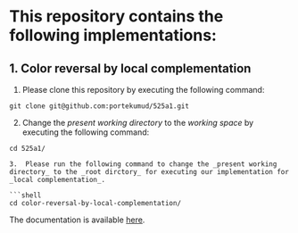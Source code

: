 # This repository contains the following implementations:

##  1. Color reversal by local complementation 

1. Please clone this repository by executing the following command:
```shell
git clone git@github.com:portekumud/525a1.git
```

2.  Change the _present working directory_ to the _working space_ by executing the following command:
```shell
cd 525a1/

3.  Please run the following command to change the _present working directory_ to the _root dirctory_ for executing our implementation for _local complementation_.

```shell
cd color-reversal-by-local-complementation/
```

The documentation is available <a href="color-reversal-by-local-complementation/README.md">here</a>. 







